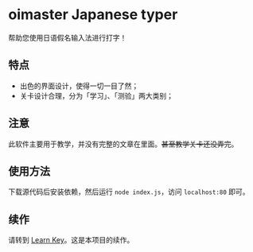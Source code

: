 # oimaster Japanese typer

帮助您使用日语假名输入法进行打字！

## 特点

- 出色的界面设计，使得一切一目了然；
- 关卡设计合理，分为「学习」、「测验」两大类别；

## 注意

此软件主要用于教学，并没有完整的文章在里面。~~甚至教学关卡还没弄完~~。

## 使用方法

下载源代码后安装依赖，然后运行 `node index.js`，访问 `localhost:80` 即可。

## 续作

请转到 [Learn Key](https://github.com/oimasterkafuu/learnkey)。这是本项目的续作。